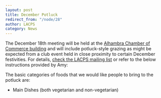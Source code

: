 ```yaml
---
layout: post
title: December Potluck
redirect_from: "/node/28"
author: LACPS
category: News
---
```


<div class="field field-name-body field-type-text-with-summary field-label-hidden"><div class="field-items"><div class="field-item even"><p>The December 18th meeting will be held at the <a href="/where-to-go" title="Where to Go">Alhambra Chamber of Commerce building</a> and will include potluck-style grazing as might be expected from a club event held in close proximity to certain December festivities. For details, <a href="http://lacps.net/mailing-list">check the LACPS mailing list</a> or refer to the below instructions provided by Amy:</p>
<p>The basic categories of foods that we would like people to bring to the potluck are:</p>
<ul><li>Main Dishes (both vegetarian and non-vegetarian) </li>
</ul></div></div></div>

